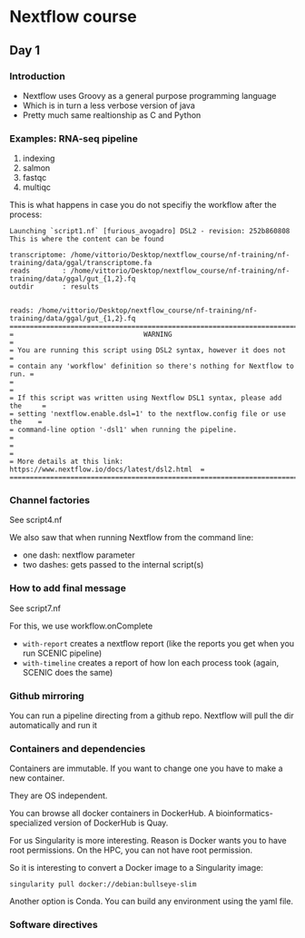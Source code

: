 # Nextflow course
## Day 1 

### Introduction

* Nextflow uses Groovy as a general purpose programming language
* Which is in turn a less verbose version of java
* Pretty much same realtionship as C and Python

### Examples: RNA-seq pipeline

1. indexing
2. salmon
3. fastqc
4. multiqc

This is what happens in case you do not specifiy the workflow after the process:

```N E X T F L O W  ~  version 23.10.1
Launching `script1.nf` [furious_avogadro] DSL2 - revision: 252b860808
This is where the content can be found

transcriptome: /home/vittorio/Desktop/nextflow_course/nf-training/nf-training/data/ggal/transcriptome.fa
reads        : /home/vittorio/Desktop/nextflow_course/nf-training/nf-training/data/ggal/gut_{1,2}.fq
outdir       : results


reads: /home/vittorio/Desktop/nextflow_course/nf-training/nf-training/data/ggal/gut_{1,2}.fq
=============================================================================
=                                WARNING                                    =
= You are running this script using DSL2 syntax, however it does not        = 
= contain any 'workflow' definition so there's nothing for Nextflow to run. =
=                                                                           =
= If this script was written using Nextflow DSL1 syntax, please add the     = 
= setting 'nextflow.enable.dsl=1' to the nextflow.config file or use the    =
= command-line option '-dsl1' when running the pipeline.                    =
=                                                                           =
= More details at this link: https://www.nextflow.io/docs/latest/dsl2.html  =
=============================================================================
```

### Channel factories

See script4.nf

We also saw that when running Nextflow from the command line: 
* one dash: nextflow parameter
* two dashes: gets passed to the internal script(s)


### How to add final message

See script7.nf

For this, we use workflow.onComplete

* ```with-report``` creates a nextflow report (like the reports you get when you run SCENIC pipeline)
* ```with-timeline``` creates a report of how lon each process took (again, SCENIC does the same)

### Github mirroring

You can run a pipeline directing from a github repo. 
Nextflow will pull the dir automatically and run it

### Containers and dependencies

Containers are immutable. If you want to change one you have to make a new container. 

They are OS independent. 

You can browse all docker containers in DockerHub. A bioinformatics-specialized version of DockerHub is Quay. 

For us Singularity is more interesting.
Reason is Docker wants you to have root permissions. 
On the HPC, you can not have root permission. 

So it is interesting to convert a Docker image to a Singularity image:

```
singularity pull docker://debian:bullseye-slim
```

Another option is Conda. You can build any environment using the yaml file. 

### Software directives

